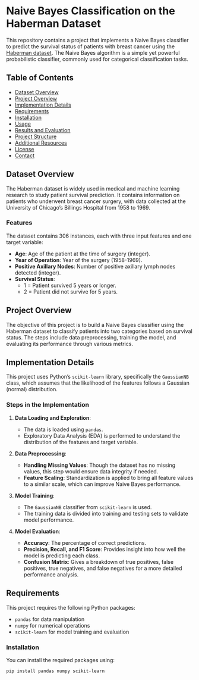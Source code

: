 # Naive Bayes Classification on the Haberman Dataset

This repository contains a project that implements a Naive Bayes classifier to predict the survival status of patients with breast cancer using the [Haberman dataset](https://archive.ics.uci.edu/ml/datasets/Haberman%27s+Survival). The Naive Bayes algorithm is a simple yet powerful probabilistic classifier, commonly used for categorical classification tasks.

## Table of Contents

- [Dataset Overview](#dataset-overview)
- [Project Overview](#project-overview)
- [Implementation Details](#implementation-details)
- [Requirements](#requirements)
- [Installation](#installation)
- [Usage](#usage)
- [Results and Evaluation](#results-and-evaluation)
- [Project Structure](#project-structure)
- [Additional Resources](#additional-resources)
- [License](#license)
- [Contact](#contact)

## Dataset Overview

The Haberman dataset is widely used in medical and machine learning research to study patient survival prediction. It contains information on patients who underwent breast cancer surgery, with data collected at the University of Chicago’s Billings Hospital from 1958 to 1969.

### Features

The dataset contains 306 instances, each with three input features and one target variable:

- **Age**: Age of the patient at the time of surgery (integer).
- **Year of Operation**: Year of the surgery (1958-1969).
- **Positive Axillary Nodes**: Number of positive axillary lymph nodes detected (integer).
- **Survival Status**:
  - 1 = Patient survived 5 years or longer.
  - 2 = Patient did not survive for 5 years.

## Project Overview

The objective of this project is to build a Naive Bayes classifier using the Haberman dataset to classify patients into two categories based on survival status. The steps include data preprocessing, training the model, and evaluating its performance through various metrics.

## Implementation Details

This project uses Python’s `scikit-learn` library, specifically the `GaussianNB` class, which assumes that the likelihood of the features follows a Gaussian (normal) distribution. 

### Steps in the Implementation

1. **Data Loading and Exploration**:
   - The data is loaded using `pandas`.
   - Exploratory Data Analysis (EDA) is performed to understand the distribution of the features and target variable.

2. **Data Preprocessing**:
   - **Handling Missing Values**: Though the dataset has no missing values, this step would ensure data integrity if needed.
   - **Feature Scaling**: Standardization is applied to bring all feature values to a similar scale, which can improve Naive Bayes performance.

3. **Model Training**:
   - The `GaussianNB` classifier from `scikit-learn` is used.
   - The training data is divided into training and testing sets to validate model performance.

4. **Model Evaluation**:
   - **Accuracy**: The percentage of correct predictions.
   - **Precision, Recall, and F1 Score**: Provides insight into how well the model is predicting each class.
   - **Confusion Matrix**: Gives a breakdown of true positives, false positives, true negatives, and false negatives for a more detailed performance analysis.

## Requirements

This project requires the following Python packages:

- `pandas` for data manipulation
- `numpy` for numerical operations
- `scikit-learn` for model training and evaluation

### Installation

You can install the required packages using:

```bash
pip install pandas numpy scikit-learn

